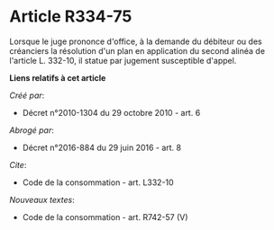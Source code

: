 # Article R334-75

Lorsque le juge prononce d'office, à la demande du débiteur ou des créanciers la résolution d'un plan en application du
second alinéa de l'article L. 332-10, il statue par jugement susceptible d'appel.

**Liens relatifs à cet article**

_Créé par_:

  - Décret n°2010-1304 du 29 octobre 2010 - art. 6

_Abrogé par_:

  - Décret n°2016-884 du 29 juin 2016 - art. 8

_Cite_:

  - Code de la consommation - art. L332-10

_Nouveaux textes_:

  - Code de la consommation - art. R742-57 (V)
